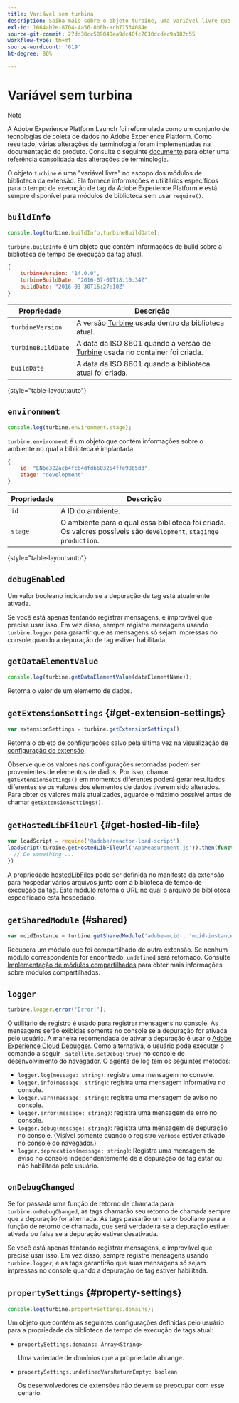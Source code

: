 ```yaml
---
title: Variável sem turbina
description: Saiba mais sobre o objeto turbine, uma variável livre que fornece informações e utilitários específicos para o tempo de execução de tag da Adobe Experience Platform.
exl-id: 1664ab2e-8704-4a56-8b6b-acb71534084e
source-git-commit: 27dd38cc509040ea9dc40fc7030dcdec9a182d55
workflow-type: tm+mt
source-wordcount: '619'
ht-degree: 86%

---
```


# Variável sem turbina

>[!NOTE]
>
>A Adobe Experience Platform Launch foi reformulada como um conjunto de tecnologias de coleta de dados no Adobe Experience Platform. Como resultado, várias alterações de terminologia foram implementadas na documentação do produto. Consulte o seguinte [documento](../term-updates.md) para obter uma referência consolidada das alterações de terminologia.

O objeto `turbine` é uma &quot;variável livre&quot; no escopo dos módulos de biblioteca da extensão. Ela fornece informações e utilitários específicos para o tempo de execução de tag da Adobe Experience Platform e está sempre disponível para módulos de biblioteca sem usar `require()`.

## `buildInfo`

```js
console.log(turbine.buildInfo.turbineBuildDate);
```

`turbine.buildInfo` é um objeto que contém informações de build sobre a biblioteca de tempo de execução da tag atual.

```js
{
    turbineVersion: "14.0.0",
    turbineBuildDate: "2016-07-01T18:10:34Z",
    buildDate: "2016-03-30T16:27:10Z"
}
```

| Propriedade | Descrição |
| --- | --- |
| `turbineVersion` | A versão [Turbine](https://www.npmjs.com/package/@adobe/reactor-turbine) usada dentro da biblioteca atual. |
| `turbineBuildDate` | A data da ISO 8601 quando a versão de [Turbine](https://www.npmjs.com/package/@adobe/reactor-turbine) usada no container foi criada. |
| `buildDate` | A data da ISO 8601 quando a biblioteca atual foi criada. |

{style="table-layout:auto"}

## `environment`

```js
console.log(turbine.environment.stage);
```

`turbine.environment` é um objeto que contém informações sobre o ambiente no qual a biblioteca é implantada.

```js
{
    id: "ENbe322acb4fc64dfdb603254ffe98b5d3",
    stage: "development"
}
```

| Propriedade | Descrição |
| --- | --- |
| `id` | A ID do ambiente. |
| `stage` | O ambiente para o qual essa biblioteca foi criada. Os valores possíveis são `development`, `staging`e `production`. |

{style="table-layout:auto"}

## `debugEnabled`

Um valor booleano indicando se a depuração de tag está atualmente ativada.

Se você está apenas tentando registrar mensagens, é improvável que precise usar isso. Em vez disso, sempre registre mensagens usando `turbine.logger` para garantir que as mensagens só sejam impressas no console quando a depuração de tag estiver habilitada.

## `getDataElementValue`

```js
console.log(turbine.getDataElementValue(dataElementName));
```

Retorna o valor de um elemento de dados.

## `getExtensionSettings` {#get-extension-settings}

```js
var extensionSettings = turbine.getExtensionSettings();
```

Retorna o objeto de configurações salvo pela última vez na visualização de [configuração de extensão](./configuration.md).

Observe que os valores nas configurações retornadas podem ser provenientes de elementos de dados. Por isso, chamar `getExtensionSettings()` em momentos diferentes poderá gerar resultados diferentes se os valores dos elementos de dados tiverem sido alterados. Para obter os valores mais atualizados, aguarde o máximo possível antes de chamar `getExtensionSettings()`.

## `getHostedLibFileUrl` {#get-hosted-lib-file}

```js
var loadScript = require('@adobe/reactor-load-script');
loadScript(turbine.getHostedLibFileUrl('AppMeasurement.js')).then(function() {
  // Do something ...
})
```

A propriedade [hostedLibFiles](./manifest.md) pode ser definida no manifesto da extensão para hospedar vários arquivos junto com a biblioteca de tempo de execução da tag. Este módulo retorna o URL no qual o arquivo de biblioteca especificado está hospedado.

## `getSharedModule` {#shared}

```js
var mcidInstance = turbine.getSharedModule('adobe-mcid', 'mcid-instance');
```

Recupera um módulo que foi compartilhado de outra extensão. Se nenhum módulo correspondente for encontrado, `undefined` será retornado. Consulte [Implementação de módulos compartilhados](./web/shared.md) para obter mais informações sobre módulos compartilhados.

## `logger`

```js
turbine.logger.error('Error!');
```

O utilitário de registro é usado para registrar mensagens no console. As mensagens serão exibidas somente no console se a depuração for ativada pelo usuário. A maneira recomendada de ativar a depuração é usar o [Adobe Experience Cloud Debugger](https://chrome.google.com/webstore/detail/adobe-experience-cloud-de/ocdmogmohccmeicdhlhhgepeaijenapj?src=propaganda). Como alternativa, o usuário pode executar o comando a seguir `_satellite.setDebug(true)` no console de desenvolvimento do navegador. O agente de log tem os seguintes métodos:

* `logger.log(message: string)`: registra uma mensagem no console.
* `logger.info(message: string)`: registra uma mensagem informativa no console.
* `logger.warn(message: string)`: registra uma mensagem de aviso no console.
* `logger.error(message: string)`: registra uma mensagem de erro no console.
* `logger.debug(message: string)`: registra uma mensagem de depuração no console. (Visível somente quando o registro `verbose` estiver ativado no console do navegador.)
* `logger.deprecation(message: string)`: Registra uma mensagem de aviso no console independentemente de a depuração de tag estar ou não habilitada pelo usuário.

## `onDebugChanged`

Se for passada uma função de retorno de chamada para `turbine.onDebugChanged`, as tags chamarão seu retorno de chamada sempre que a depuração for alternada. As tags passarão um valor booliano para a função de retorno de chamada, que será verdadeira se a depuração estiver ativada ou falsa se a depuração estiver desativada.

Se você está apenas tentando registrar mensagens, é improvável que precise usar isso. Em vez disso, sempre registre mensagens usando `turbine.logger`, e as tags garantirão que suas mensagens só sejam impressas no console quando a depuração de tag estiver habilitada.

## `propertySettings` {#property-settings}

```js
console.log(turbine.propertySettings.domains);
```

Um objeto que contém as seguintes configurações definidas pelo usuário para a propriedade da biblioteca de tempo de execução de tags atual:

* `propertySettings.domains: Array<String>`

   Uma variedade de domínios que a propriedade abrange.

* `propertySettings.undefinedVarsReturnEmpty: boolean`

   Os desenvolvedores de extensões não devem se preocupar com esse cenário.
